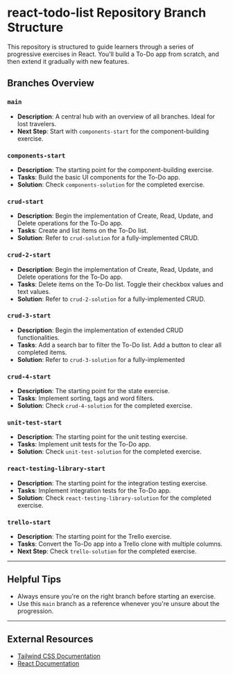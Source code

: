 # react-todo-list Repository Branch Structure

This repository is structured to guide learners through a series of progressive
exercises in React. You'll build a To-Do app from scratch, and then extend it
gradually with new features.

## Branches Overview

### `main`

- **Description**: A central hub with an overview of all branches. Ideal for
  lost travelers.
- **Next Step**: Start with `components-start` for the component-building
  exercise.

### `components-start`

- **Description**: The starting point for the component-building exercise.
- **Tasks**: Build the basic UI components for the To-Do app.
- **Solution**: Check `components-solution` for the completed exercise.

### `crud-start`

- **Description**: Begin the implementation of Create, Read, Update, and Delete
  operations for the To-Do app.
- **Tasks**: Create and list items on the To-Do list.
- **Solution**: Refer to `crud-solution` for a fully-implemented CRUD.

### `crud-2-start`

- **Description**: Begin the implementation of Create, Read, Update, and Delete
  operations for the To-Do app.
- **Tasks**: Delete items on the To-Do list. Toggle their checkbox values and
  text values.
- **Solution**: Refer to `crud-2-solution` for a fully-implemented CRUD.

### `crud-3-start`

- **Description**: Begin the implementation of extended CRUD functionalities.
- **Tasks**: Add a search bar to filter the To-Do list. Add a button to clear
  all completed items.
- **Solution**: Refer to `crud-3-solution` for a fully-implemented

### `crud-4-start`

- **Description**: The starting point for the state exercise.
- **Tasks**: Implement sorting, tags and word filters.
- **Solution**: Check `crud-4-solution` for the completed exercise.

### `unit-test-start`

- **Description**: The starting point for the unit testing exercise.
- **Tasks**: Implement unit tests for the To-Do app.
- **Solution**: Check `unit-test-solution` for the completed exercise.

### `react-testing-library-start`

- **Description**: The starting point for the integration testing exercise.
- **Tasks**: Implement integration tests for the To-Do app.
- **Solution**: Check `react-testing-library-solution` for the completed
  exercise.

### `trello-start`

- **Description**: The starting point for the Trello exercise.
- **Tasks**: Convert the To-Do app into a Trello clone with multiple columns.
- **Next Step**: Check `trello-solution` for the completed exercise.

---

## Helpful Tips

- Always ensure you're on the right branch before starting an exercise.
- Use this `main` branch as a reference whenever you're unsure about the
  progression.

---

## External Resources

- [Tailwind CSS Documentation](https://tailwindcss.com/docs)
- [React Documentation](https://reactjs.org/docs/getting-started.html)
